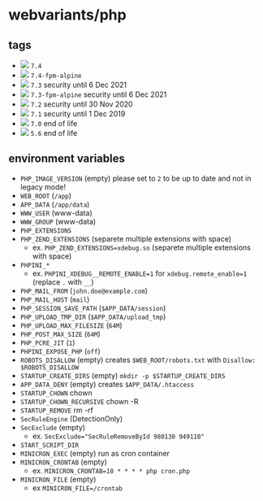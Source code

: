 # webvariants/php

## tags

- [![](https://images.microbadger.com/badges/image/webvariants/php:7.4.svg)](https://microbadger.com/images/webvariants/php:7.4 "Get your own image badge on microbadger.com") ``7.4``
- [![](https://images.microbadger.com/badges/image/webvariants/php:7.4-fpm-alpine.svg)](https://microbadger.com/images/webvariants/php:7.4-fpm-alpine "Get your own image badge on microbadger.com") ``7.4-fpm-alpine``
- [![](https://images.microbadger.com/badges/image/webvariants/php:7.3.svg)](https://microbadger.com/images/webvariants/php:7.3 "Get your own image badge on microbadger.com") ``7.3`` security until 6 Dec 2021
- [![](https://images.microbadger.com/badges/image/webvariants/php:7.3-fpm-alpine.svg)](https://microbadger.com/images/webvariants/php:7.3-fpm-alpine "Get your own image badge on microbadger.com") ``7.3-fpm-alpine`` security until 6 Dec 2021
- [![](https://images.microbadger.com/badges/image/webvariants/php:7.2.svg)](https://microbadger.com/images/webvariants/php:7.2 "Get your own image badge on microbadger.com") ``7.2`` security until 30 Nov 2020
- [![](https://images.microbadger.com/badges/image/webvariants/php:7.1.svg)](https://microbadger.com/images/webvariants/php:7.1 "Get your own image badge on microbadger.com") ``7.1`` security until 1 Dec 2019
- [![](https://images.microbadger.com/badges/image/webvariants/php:7.0.svg)](https://microbadger.com/images/webvariants/php:7.0 "Get your own image badge on microbadger.com") ``7.0`` end of life
- [![](https://images.microbadger.com/badges/image/webvariants/php:5.6.svg)](https://microbadger.com/images/webvariants/php:5.6 "Get your own image badge on microbadger.com") ``5.6`` end of life

## environment variables

- `PHP_IMAGE_VERSION` (empty) please set to `2` to be up to date and not in legacy mode!
- `WEB_ROOT` (`/app`)
- `APP_DATA` (`/app/data`)
- `WWW_USER` (www-data)
- `WWW_GROUP` (www-data)
- `PHP_EXTENSIONS`
- `PHP_ZEND_EXTENSIONS` (separete multiple extensions with space)
  - ex. `PHP_ZEND_EXTENSIONS=xdebug.so` (separete multiple extensions with space)
- `PHPINI_*`
  - ex. `PHPINI_XDEBUG__REMOTE_ENABLE=1` for `xdebug.remote_enable=1` (replace `.` with `__`)
- `PHP_MAIL_FROM` (`john.doe@example.com`)
- `PHP_MAIL_HOST` (`mail`)
- `PHP_SESSION_SAVE_PATH` (`$APP_DATA/session`)
- `PHP_UPLOAD_TMP_DIR` (`$APP_DATA/upload_tmp`)
- `PHP_UPLOAD_MAX_FILESIZE` (`64M`)
- `PHP_POST_MAX_SIZE` (`64M`)
- `PHP_PCRE_JIT` (`1`)
- `PHPINI_EXPOSE_PHP` (`off`)
- `ROBOTS_DISALLOW` (empty) creates `$WEB_ROOT/robots.txt` with `Disallow: $ROBOTS_DISALLOW`
- `STARTUP_CREATE_DIRS` (empty) `mkdir -p $STARTUP_CREATE_DIRS`
- `APP_DATA_DENY` (empty) creates `$APP_DATA/.htaccess`
- `STARTUP_CHOWN` chown
- `STARTUP_CHOWN_RECURSIVE` chown -R
- `STARTUP_REMOVE` rm -rf
- `SecRuleEngine` (DetectionOnly)
- `SecExclude` (empty)
  - ex. `SecExclude="SecRuleRemoveById 980130 949110"`
- `START_SCRIPT_DIR`
- `MINICRON_EXEC` (empty) run as cron container
- `MINICRON_CRONTAB` (empty)
  - ex. `MINICRON_CRONTAB=10 * * * * php cron.php`
- `MINICRON_FILE` (empty)
  - ex `MINICRON_FILE=/crontab`

